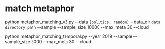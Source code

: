 # match metaphor

python metaphor_matching_v2.py --data `[politics, random]` --data_dir `data directory path` --sample --sample_size 10000  --max_meta 30 --cloud

python metaphor_matching_temporal.py --year 2019 --sample --sample_size 3000 --max_meta 30 --cloud